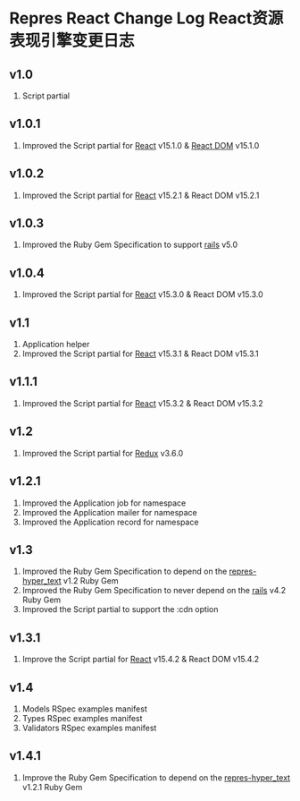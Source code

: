 # Repres React Change Log React资源表现引擎变更日志

## v1.0
1. Script partial

## v1.0.1
1. Improved the Script partial for [React](https://github.com/facebook/react) v15.1.0 & [React DOM](https://github.com/facebook/react) v15.1.0

## v1.0.2
1. Improved the Script partial for [React](https://github.com/facebook/react) v15.2.1 & React DOM v15.2.1

## v1.0.3
1. Improved the Ruby Gem Specification to support [rails](https://github.com/rails/rails) v5.0

## v1.0.4
1. Improved the Script partial for [React](https://github.com/facebook/react) v15.3.0 & React DOM v15.3.0

## v1.1
1. Application helper
2. Improved the Script partial for [React](https://github.com/facebook/react) v15.3.1 & React DOM v15.3.1

## v1.1.1
1. Improved the Script partial for [React](https://github.com/facebook/react) v15.3.2 & React DOM v15.3.2

## v1.2
1. Improved the Script partial for [Redux](https://github.com/reactjs/redux) v3.6.0

## v1.2.1
1. Improved the Application job for namespace
2. Improved the Application mailer for namespace
3. Improved the Application record for namespace

## v1.3
1. Improved the Ruby Gem Specification to depend on the [repres-hyper_text](https://github.com/topbitdu/repres-hyper_text) v1.2 Ruby Gem
2. Improved the Ruby Gem Specification to never depend on the [rails](https://github.com/rails/rails) v4.2 Ruby Gem
3. Improved the Script partial to support the :cdn option

## v1.3.1
1. Improve the Script partial for [React](https://github.com/facebook/react) v15.4.2 & React DOM v15.4.2

## v1.4
1. Models RSpec examples manifest
2. Types RSpec examples manifest
3. Validators RSpec examples manifest

## v1.4.1
1. Improve the Ruby Gem Specification to depend on the [repres-hyper_text](https://github.com/topbitdu/repres-hyper_text) v1.2.1 Ruby Gem
